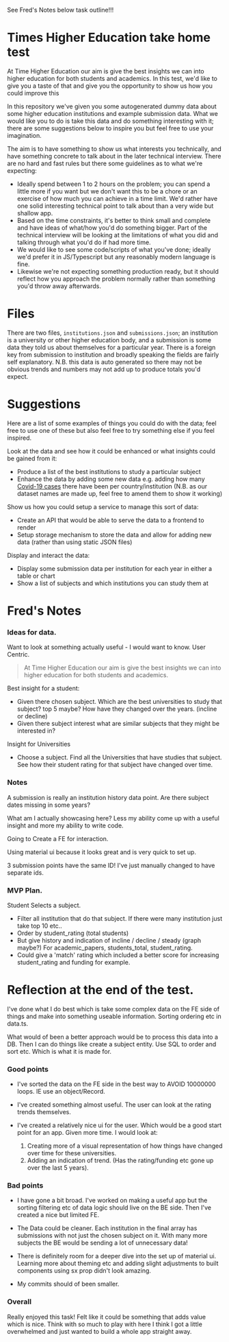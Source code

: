 See Fred's Notes below task outline!!!

# Times Higher Education take home test

At Time Higher Education our aim is give the best insights we can into higher education for both students and academics. In this test, we'd like to give you a taste of that and give you the opportunity to show us how you could improve this

In this repository we've given you some autogenerated dummy data about some higher education institutions and example submission data. What we would like you to do is take this data and do something interesting with it; there are some suggestions below to inspire you but feel free to use your imagination.

The aim is to have something to show us what interests you technically, and have something concrete to talk about in the later technical interview. There are no hard and fast rules but there some guidelines as to what we're expecting:

 - Ideally spend between 1 to 2 hours on the problem; you can spend a little more if you want but we don't want this to be a chore or an exercise of how much you can achieve in a time limit. We'd rather have one solid interesting technical point to talk about than a very wide but shallow app.
 - Based on the time constraints, it's better to think small and complete and have ideas of what/how you'd do something bigger. Part of the technical interview will be looking at the limitations of what you did and talking through what you'd do if had more time.
 - We would like to see some code/scripts of what you've done; ideally we'd prefer it in JS/Typescript but any reasonably modern language is fine.
 - Likewise we're not expecting something production ready, but it should reflect how you approach the problem normally rather than something you'd throw away afterwards.

# Files

There are two files, `institutions.json` and `submissions.json`; an institution is a university or other higher education body, and a submission is some data they told us about themselves for a particular year. There is a foreign key from submission to institution and broadly speaking the fields are fairly self explanatory. N.B. this data is auto generated so there may not be obvious trends and numbers may not add up to produce totals you'd expect.

# Suggestions
Here are a list of some examples of things you could do with the data; feel free to use one of these but also feel free to try something else if you feel inspired.

Look at the data and see how it could be enhanced or what insights could be gained from it:
 - Produce a list of the best institutions to study a particular subject
 - Enhance the data by adding some new data e.g. adding how many [Covid-19 cases](https://github.com/nytimes/covid-19-data) there have been per country/institution (N.B. as our dataset names are made up, feel free to amend them to show it working)

Show us how you could setup a service to manage this sort of data:
 - Create an API that would be able to serve the data to a frontend to render
 - Setup storage mechanism to store the data and allow for adding new data (rather than using static JSON files)

Display and interact the data:
 - Display some submission data per institution for each year in either a table or chart
 - Show a list of subjects and which institutions you can study them at


# Fred's Notes

### Ideas for data. 
Want to look at something actually useful - I would want to know. User Centric.

> At Time Higher Education our aim is give the best insights we can into higher education for both students and academics. 

Best insight for a student:
- Given there chosen subject. Which are the best universities to study that subject? top 5 maybe? How have they changed over the years. (incline or decline)
- Given there subject interest what are similar subjects that they might be interested in? 

Insight for Universities
- Choose a subject. Find all the Universities that have studies that subject. See how their student rating for that subject have changed over time. 


### Notes

A submission is really an institution history data point.
Are there subject dates missing in some years?

What am I actually showcasing here? Less my ability come up with a useful insight and more my ability to write code.

Going to Create a FE for interaction.

Using material ui because it looks great and is very quick to set up. 

3 submission points have the same ID! I've just manually changed to have separate ids.


### MVP Plan.

Student Selects a subject. 
- Filter all institution that do that subject. If there were many institution just take top 10 etc..
- Order by student_rating (total students)
- But give history and indication of incline / decline / steady (graph maybe?) For academic_papers, students_total, student_rating. 
- Could give a 'match' rating which included a better score for increasing student_rating and funding for example.


# Reflection at the end of the test.
I've done what I do best which is take some complex data on the FE side of things and make into something useable information. Sorting ordering etc in data.ts. 

What would of been a better approach would be to process this data into a DB. Then I can do things like create a subject entity. Use SQL to order and sort etc. Which is what it is made for.

### Good points
- I've sorted the data on the FE side in the best way to AVOID 10000000 loops. IE use an object/Record.

- I've created something almost useful. The user can look at the rating trends themselves.

- I've created a relatively nice ui for the user. Which would be a good start point for an app. Given more time. I would look at:
    1. Creating more of a visual representation of how things have changed over time for these universities.
    2. Adding an indication of trend. (Has the rating/funding etc gone up over the last 5 years).

### Bad points
- I have gone a bit broad. I've worked on making a useful app but the sorting filtering etc of data logic should live on the BE side. Then I've created a nice but limited FE. 
  
- The Data could be cleaner. Each institution in the final array has submissions with not just the chosen subject on it. With many more subjects the BE would be sending a lot of unnecessary data!

- There is definitely room for a deeper dive into the set up of material ui. Learning more about theming etc and adding slight adjustments to built components using sx prop didn't look amazing.

- My commits should of been smaller.  


### Overall 

Really enjoyed this task! Felt like it could be something that adds value which is nice. Think with so much to play with here I think I got a little overwhelmed and just wanted to build a whole app straight away.